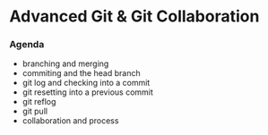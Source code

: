 # Advanced Git & Git Collaboration

### Agenda

* branching and merging
* commiting and the head branch
* git log and checking into a commit
* git resetting into a previous commit
* git reflog
* git pull
* collaboration and process